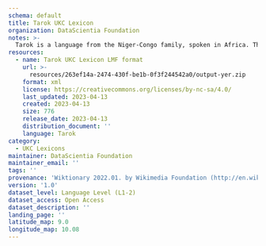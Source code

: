 ```yaml
---
schema: default
title: Tarok UKC Lexicon
organization: DataScientia Foundation
notes: >-
  Tarok is a language from the Niger-Congo family, spoken in Africa. The UKC Lexicon of Tarok is represented as a lexico-semantic network. It consists of words, word senses, synsets, as well as sense-level and synset-level relationships.
resources:
  - name: Tarok UKC Lexicon LMF format
    url: >-
      resources/263ef14a-2474-430f-be1b-0f3f244542a0/output-yer.zip
    format: xml
    license: https://creativecommons.org/licenses/by-nc-sa/4.0/
    last_updated: 2023-04-13
    created: 2023-04-13
    size: 776
    release_date: 2023-04-13
    distribution_document: ''
    language: Tarok
category:
  - UKC Lexicons
maintainer: DataScientia Foundation
maintainer_email: ''
tags: ''
provenance: 'Wiktionary 2022.01. by Wikimedia Foundation (http://en.wiktionary.org); Princeton WordNet 2.1 by Princeton University (https://wordnet.princeton.edu)'
version: '1.0'
dataset_level: Language Level (L1-2)
dataset_access: Open Access
dataset_description: ''
landing_page: ''
latitude_map: 9.0
longitude_map: 10.08
---
```

